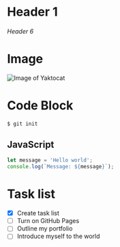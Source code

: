 # Header 1
###### Header 6

# Image
![Image of Yaktocat](https://octodex.github.com/images/yaktocat.png)

# Code Block
```
$ git init
```
## JavaScript
```javascript
let message = 'Hello world';
console.log(`Message: ${message}`);
```

# Task list
- [x] Create task list
- [ ] Turn on GitHub Pages
- [ ] Outline my portfolio
- [ ] Introduce myself to the world
